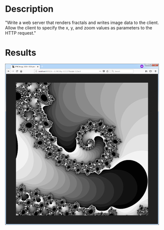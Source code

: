 # Description
"Write a web server that renders fractals and writes image data to the client.  Allow the client to specify the x, y, and zoom values as parameters to the HTTP request."

# Results
![screenshot](images/screenshot.png)
